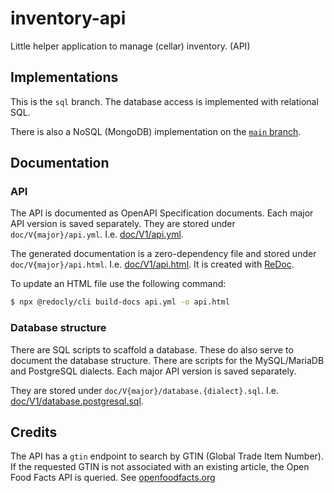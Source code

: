# inventory-api
Little helper application to manage (cellar) inventory. (API)

## Implementations

This is the `sql` branch. The database access is implemented with relational SQL.  

There is also a NoSQL (MongoDB) implementation on the [`main` branch](https://github.com/rhorber/inventory-api/tree/main).


## Documentation

### API

The API is documented as OpenAPI Specification documents. Each major API version is saved separately.
They are stored under `doc/V{major}/api.yml`. I.e. [doc/V1/api.yml](./doc/V1/api.yml).

The generated documentation is a zero-dependency file and stored under `doc/V{major}/api.html`.
I.e. [doc/V1/api.html](./doc/V1/api.html). It is created with [ReDoc](https://github.com/Redocly/redoc).

To update an HTML file use the following command:

```bash
$ npx @redocly/cli build-docs api.yml -o api.html
```

### Database structure

There are SQL scripts to scaffold a database. These do also serve to document the database structure.
There are scripts for the MySQL/MariaDB and PostgreSQL dialects. Each major API version is saved separately.

They are stored under `doc/V{major}/database.{dialect}.sql`.
I.e. [doc/V1/database.postgresql.sql](./doc/V1/database.postgresql.sql).


## Credits

The API has a `gtin` endpoint to search by GTIN (Global Trade Item Number).
If the requested GTIN is not associated with an existing article,
the Open Food Facts API is queried. See [openfoodfacts.org](https://world.openfoodfacts.org/)
